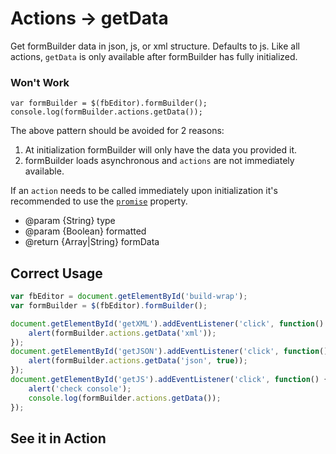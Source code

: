 # Actions -> getData
Get formBuilder data in json, js, or xml structure. Defaults to js. Like all actions, `getData` is only available after formBuilder has fully initialized.

### Won't Work
```
var formBuilder = $(fbEditor).formBuilder();
console.log(formBuilder.actions.getData());
```
The above pattern should be avoided for 2 reasons:

1. At initialization formBuilder will only have the data you provided it.
2. formBuilder loads asynchronous and `actions` are not immediately available.

If an `action` needs to be called immediately upon initialization it's recommended to use the [`promise`](https://formbuilder.online/docs/formBuilder/promise/) property.

- @param  {String} type
- @param  {Boolean} formatted
- @return {Array|String} formData

## Correct Usage
```javascript
var fbEditor = document.getElementById('build-wrap');
var formBuilder = $(fbEditor).formBuilder();

document.getElementById('getXML').addEventListener('click', function() {
    alert(formBuilder.actions.getData('xml'));
});
document.getElementById('getJSON').addEventListener('click', function() {
    alert(formBuilder.actions.getData('json', true));
});
document.getElementById('getJS').addEventListener('click', function() {
    alert('check console');
    console.log(formBuilder.actions.getData());
});
```
## See it in Action
<p data-height="525" data-theme-id="22927" data-embed-version="2" data-slug-hash="zwrddy" data-default-tab="result" data-user="kevinchappell" class="codepen"></p>

